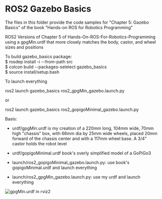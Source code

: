 # ROS2 Gazebo Basics

The files in this folder provide the code samples for "Chapter 5: Gazebo Basics" of the book "Hands-on ROS for Robotics Programming"

ROS2 Versions of Chapter 5 of Hands-On-ROS-For-Robotics-Programming
using a gpgMin.urdf that more closely matches the body, castor, and wheel sizes and positions

To build gazebo_basics package:  
$ rosdep install -i --from-path src      
$ colcon build --packages-selelect gazebo_basics  
$ source install/setup.bash  

To launch everything  

ros2 launch gazebo_basics ros2_gpgMin_gazebo.launch.py  

or  

ros2 launch gazebo_basics ros2_gopigoMinimal_gazebo.launch.py  


Basis:
- urdf/gpgMin.urdf   is my creation of a 220mm long, 104mm wide, 70mm high "chassis" box,
                     with 66mm dia by 25mm wide wheels, placed 20mm forward of the chassis center
                     and with a 117mm wheel base.  A 3/4" castor holds the robot level
                     
- urdf/gopigoMinimal.urdf  book's overly simplified model of a GoPiGo3

- launch/ros2_gopigoMinimal_gazebo.launch.py:         use book's gopigoMinimal.urdf and launch everything 
- launch/ros2_gpgMin_gazebo.launch.py:          use my urdf and launch everything 

![gpgMin.urdf in rviz2](Chap5_gazebo_basics.jpg?raw=true)
